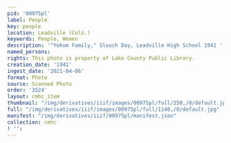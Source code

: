 ```yaml
---
pid: '00975pl'
label: People
key: people
location: Leadville (Colo.)
keywords: People, Women
description: '"Yokum Family," Slouch Day, Leadville High School 1941 '
named_persons: 
rights: This photo is property of Lake County Public Library.
creation_date: '1941'
ingest_date: '2021-04-06'
format: Photo
source: Scanned Photo
order: '3524'
layout: cmhc_item
thumbnail: "/img/derivatives/iiif/images/00975pl/full/250,/0/default.jpg"
full: "/img/derivatives/iiif/images/00975pl/full/1140,/0/default.jpg"
manifest: "/img/derivatives/iiif/00975pl/manifest.json"
collection: cmhc
! '': 
---
```

